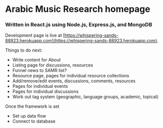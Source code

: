 # Arabic Music Research homepage

### Written in React.js using Node.js, Express.js, and MongoDB

Development page is live at [https://whispering-sands-88923.herokuapp.com](https://whispering-sands-88923.herokuapp.com).

Things to do next:
* Write content for About
* Listing page for discussions, resources
* Funnel news to SAMR list?
* Resource page, pages for individual resource collections
* Add/remove/edit events, discussions, comments, resources
* Pages for individual events
* Pages for individual discussions
* Work out tag system (geographic, language groups, academic, topical)

Once the framework is set
* Set up data flow
* Connect to database
